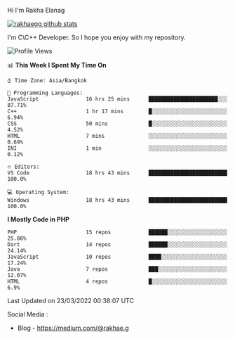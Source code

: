 Hi I'm Rakha Elanag


[![rakhaegg github stats](https://github-readme-stats.vercel.app/api?username=rakhaegg)](https://github.com/rakhaegg/rakhaegg)

I'm C\C++ Developer. So I hope you enjoy with my repository. 



<!--START_SECTION:waka-->
![Profile Views](http://img.shields.io/badge/Profile%20Views-0-blue)

📊 **This Week I Spent My Time On** 

```text
⌚︎ Time Zone: Asia/Bangkok

💬 Programming Languages: 
JavaScript               16 hrs 25 mins      ██████████████████████░░░   87.71% 
C++                      1 hr 17 mins        █░░░░░░░░░░░░░░░░░░░░░░░░   6.94% 
CSS                      50 mins             █░░░░░░░░░░░░░░░░░░░░░░░░   4.52% 
HTML                     7 mins              ░░░░░░░░░░░░░░░░░░░░░░░░░   0.69% 
INI                      1 min               ░░░░░░░░░░░░░░░░░░░░░░░░░   0.12%

🔥 Editors: 
VS Code                  18 hrs 43 mins      █████████████████████████   100.0%

💻 Operating System: 
Windows                  18 hrs 43 mins      █████████████████████████   100.0%

```

**I Mostly Code in PHP** 

```text
PHP                      15 repos            ██████░░░░░░░░░░░░░░░░░░░   25.86% 
Dart                     14 repos            ██████░░░░░░░░░░░░░░░░░░░   24.14% 
JavaScript               10 repos            ████░░░░░░░░░░░░░░░░░░░░░   17.24% 
Java                     7 repos             ███░░░░░░░░░░░░░░░░░░░░░░   12.07% 
HTML                     4 repos             █░░░░░░░░░░░░░░░░░░░░░░░░   6.9%

```



 Last Updated on 23/03/2022 00:38:07 UTC
<!--END_SECTION:waka-->

Social Media : 
- Blog - https://medium.com/@rakhae.g
